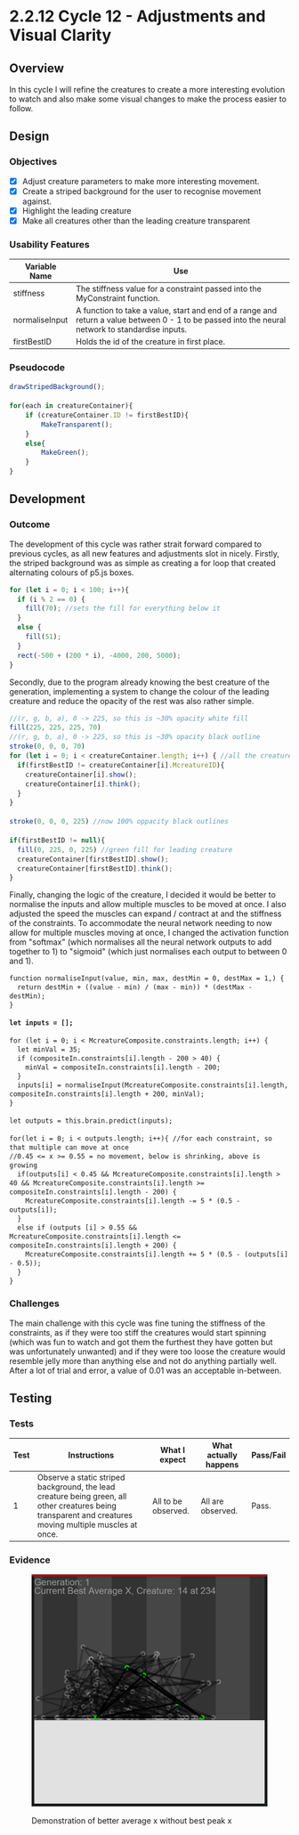 # 2.2.12 Cycle 12 - Adjustments and Visual Clarity

## Overview

In this cycle I will refine the creatures to create a more interesting evolution to watch and also make some visual changes to make the process easier to follow.

## Design

### Objectives&#x20;

* [x] Adjust creature parameters to make more interesting movement.
* [x] Create a striped background for the user to recognise movement against.
* [x] Highlight the leading creature
* [x] Make all creatures other than the leading creature transparent

### Usability Features



| Variable Name  | Use                                                                                                                                               |
| -------------- | ------------------------------------------------------------------------------------------------------------------------------------------------- |
| stiffness      | The stiffness value for a constraint passed into the MyConstraint function.                                                                       |
| normaliseInput | A function to take a value, start and end of a range and return a value between 0 - 1 to be passed into the neural network to standardise inputs. |
| firstBestID    | Holds the id of the creature in first place.                                                                                                      |

### Pseudocode

```javascript
drawStripedBackground();

for(each in creatureContainer){
    if (creatureContainer.ID != firstBestID){
        MakeTransparent();
    }
    else{
        MakeGreen();
    }
}
```

## Development

### Outcome

The development of this cycle was rather strait forward compared to previous cycles, as all new features and adjustments slot in nicely.  Firstly, the striped background was as simple as creating a for loop that created alternating colours of p5.js boxes.

```javascript
for (let i = 0; i < 100; i++){
  if (i % 2 == 0) {
    fill(70); //sets the fill for everything below it
  }
  else {
    fill(51);
  }
  rect(-500 + (200 * i), -4000, 200, 5000);
}
```

Secondly, due to the program already knowing the best creature of the generation, implementing a system to change the colour of the leading creature and reduce the opacity of the rest was also rather simple.

```javascript
//(r, g, b, a), 0 -> 225, so this is ~30% opacity white fill
fill(225, 225, 225, 70)
//(r, g, b, a), 0 -> 225, so this is ~30% opacity black outline
stroke(0, 0, 0, 70)
for (let i = 0; i < creatureContainer.length; i++) { //all the creatures but first
  if(firstBestID != creatureContainer[i].McreatureID){
    creatureContainer[i].show();
    creatureContainer[i].think();
  }
}

stroke(0, 0, 0, 225) //now 100% oppacity black outlines

if(firstBestID != null){
  fill(0, 225, 0, 225) //green fill for leading creature
  creatureContainer[firstBestID].show();
  creatureContainer[firstBestID].think();
}
```

Finally, changing the logic of the creature, I decided it would be better to normalise the inputs and allow multiple muscles to be moved at once. I also adjusted the speed the muscles can expand / contract at and the stiffness of the constraints. To accommodate the neural network needing to now allow for multiple muscles moving at once, I changed the activation function from "softmax" (which normalises all the neural network outputs to add together to 1) to "sigmoid" (which just normalises each output to between 0 and 1).

<pre class="language-javascript"><code class="lang-javascript">function normaliseInput(value, min, max, destMin = 0, destMax = 1,) {
  return destMin + ((value - min) / (max - min)) * (destMax - destMin);
}
<strong>
</strong><strong>let inputs = [];
</strong>
for (let i = 0; i &#x3C; McreatureComposite.constraints.length; i++) {
  let minVal = 35;
  if (compositeIn.constraints[i].length - 200 > 40) {
    minVal = compositeIn.constraints[i].length - 200;
  }
  inputs[i] = normaliseInput(McreatureComposite.constraints[i].length, compositeIn.constraints[i].length + 200, minVal);
}

let outputs = this.brain.predict(inputs);

for(let i = 0; i &#x3C; outputs.length; i++){ //for each constraint, so that multiple can move at once
//0.45 &#x3C;= x >= 0.55 = no movement, below is shrinking, above is growing
  if(outputs[i] &#x3C; 0.45 &#x26;&#x26; McreatureComposite.constraints[i].length > 40 &#x26;&#x26; McreatureComposite.constraints[i].length >= compositeIn.constraints[i].length - 200) {
    McreatureComposite.constraints[i].length -= 5 * (0.5 - outputs[i]);
  }
  else if (outputs [i] > 0.55 &#x26;&#x26; McreatureComposite.constraints[i].length &#x3C;= compositeIn.constraints[i].length + 200) {
    McreatureComposite.constraints[i].length += 5 * (0.5 - (outputs[i] - 0.5));
  }
}</code></pre>

### Challenges

The main challenge with this cycle was fine tuning the stiffness of the constraints, as if they were too stiff the creatures would start spinning (which was fun to watch and got them the furthest they have gotten but was unfortunately unwanted) and if they were too loose the creature would resemble jelly more than anything else and not do anything partially well. After a lot of trial and error, a value of 0.01 was an acceptable in-between.&#x20;

## Testing

### Tests

| Test | Instructions                                                                                                                                             | What I expect       | What actually happens | Pass/Fail |
| ---- | -------------------------------------------------------------------------------------------------------------------------------------------------------- | ------------------- | --------------------- | --------- |
| 1    | Observe a static striped background, the lead creature being green, all other creatures being transparent and creatures moving multiple muscles at once. | All to be observed. | All are observed.     | Pass.     |

### Evidence

<figure><img src="../.gitbook/assets/image (1) (1) (2).png" alt=""><figcaption><p>Demonstration of better average x without best peak x</p></figcaption></figure>

